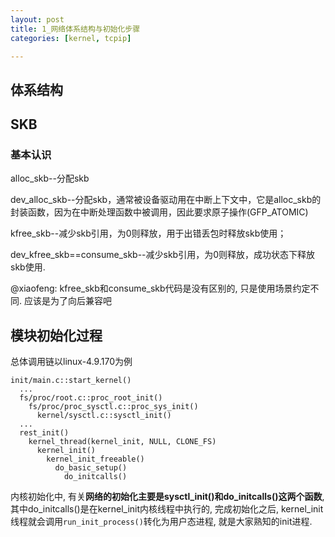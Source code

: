 ```yaml
---
layout: post
title: 1_网络体系结构与初始化步骤
categories: [kernel, tcpip]

---
```


## 体系结构



## SKB



### 基本认识

alloc_skb--分配skb

dev_alloc_skb--分配skb，通常被设备驱动用在中断上下文中，它是alloc_skb的封装函数，因为在中断处理函数中被调用，因此要求原子操作(GFP_ATOMIC)

 kfree_skb--减少skb引用，为0则释放，用于出错丢包时释放skb使用；

dev_kfree_skb==consume_skb--减少skb引用，为0则释放，成功状态下释放skb使用.



@xiaofeng: kfree_skb和consume_skb代码是没有区别的, 只是使用场景约定不同. 应该是为了向后兼容吧



## 模块初始化过程

总体调用链以linux-4.9.170为例

```shell
init/main.c::start_kernel()
  ...
  fs/proc/root.c::proc_root_init()
    fs/proc/proc_sysctl.c::proc_sys_init()
      kernel/sysctl.c::sysctl_init()
  ...
  rest_init()
    kernel_thread(kernel_init, NULL, CLONE_FS)
      kernel_init()
        kernel_init_freeable()
          do_basic_setup()
            do_initcalls()
```

内核初始化中, 有关**网络的初始化主要是sysctl_init()和do_initcalls()这两个函数**, 其中do_initcalls()是在kernel_init内核线程中执行的, 完成初始化之后, kernel_init线程就会调用`run_init_process()`转化为用户态进程, 就是大家熟知的init进程.

